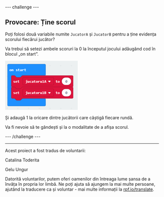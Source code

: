 --- challenge ---

## Provocare: Ține scorul

Poți folosi două variabile numite `JucatorA` și `JucatorB` pentru a ține evidența scorului fiecărui jucător?

Va trebui să setezi ambele scoruri la 0 la începutul jocului adăugând cod în blocul „on start”.

![captură de ecran](images/reaction-on-start.png)

Și adaugă 1 la oricare dintre jucătorii care câștigă fiecare rundă.

Va fi nevoie să te gândești și la o modalitate de a afișa scorul.

--- /challenge ---

***

Acest proiect a fost tradus de voluntarii:

Catalina Toderita

Gelu Ungur

Datorită voluntarilor, putem oferi oamenilor din întreaga lume șansa de a învăța în propria lor limbă. Ne poți ajuta să ajungem la mai multe persoane, ajutând la traducere ca și voluntar - mai multe informații la [rpf.io/translate](https://rpf.io/translate).